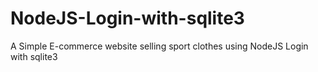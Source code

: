 # NodeJS-Login-with-sqlite3
A Simple E-commerce website selling sport clothes using NodeJS Login with sqlite3
